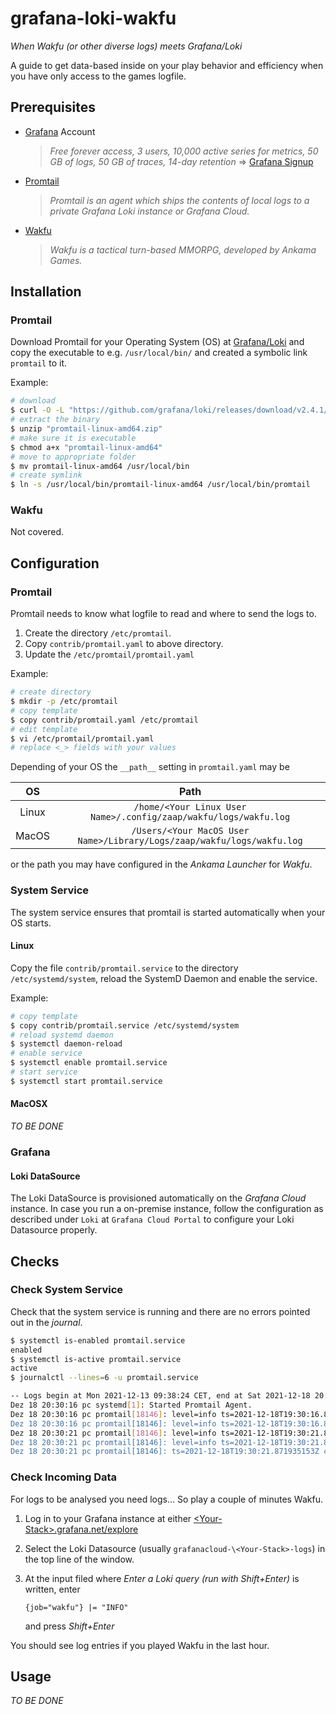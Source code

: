 # grafana-loki-wakfu

_When Wakfu (or other diverse logs) meets Grafana/Loki_

A guide to get data-based inside on your play behavior and efficiency when you have only access to the games logfile.

## Prerequisites

- [Grafana](https://grafana.com/) Account

  > _Free forever access, 3 users, 10,000 active series for metrics, 50 GB of logs, 50 GB of traces, 14-day retention_
  > => [Grafana Signup](https://grafana.com/auth/sign-up/create-user)

- [Promtail](https://grafana.com/docs/loki/latest/clients/promtail/)

  > _Promtail is an agent which ships the contents of local logs to a private Grafana Loki instance or Grafana Cloud._

- [Wakfu](https://www.wakfu.com/en/mmorpg)

  > _Wakfu is a tactical turn-based MMORPG, developed by Ankama Games._

## Installation

### Promtail

Download Promtail for your Operating System (OS) at [Grafana/Loki](https://github.com/grafana/loki/releases) and copy the executable to e.g. `/usr/local/bin/` and created a symbolic link `promtail` to it.

Example:
```bash
# download
$ curl -O -L "https://github.com/grafana/loki/releases/download/v2.4.1/promtail-linux-amd64.zip"
# extract the binary
$ unzip "promtail-linux-amd64.zip"
# make sure it is executable
$ chmod a+x "promtail-linux-amd64"
# move to appropriate folder
$ mv promtail-linux-amd64 /usr/local/bin
# create symlink
$ ln -s /usr/local/bin/promtail-linux-amd64 /usr/local/bin/promtail
```

### Wakfu
Not covered.

## Configuration

### Promtail

Promtail needs to know what logfile to read and where to send the logs to.

1. Create the directory `/etc/promtail`.
2. Copy `contrib/promtail.yaml` to above directory.
3. Update the `/etc/promtail/promtail.yaml`

Example:
```bash
# create directory
$ mkdir -p /etc/promtail
# copy template
$ copy contrib/promtail.yaml /etc/promtail
# edit template
$ vi /etc/promtail/promtail.yaml
# replace <_> fields with your values
```

Depending of your OS the `__path__` setting in `promtail.yaml` may be

| OS | Path |
| :---: | :---: |
| Linux | `/home/<Your Linux User Name>/.config/zaap/wakfu/logs/wakfu.log` |
| MacOS | `/Users/<Your MacOS User Name>/Library/Logs/zaap/wakfu/logs/wakfu.log` |

or the path you may have configured in the _Ankama Launcher_ for _Wakfu_.

### System Service

The system service ensures that promtail is started automatically when your OS starts.

#### Linux

Copy the file `contrib/promtail.service` to the directory `/etc/systemd/system`, reload the SystemD Daemon and enable the service.

Example:
```bash
# copy template
$ copy contrib/promtail.service /etc/systemd/system
# reload systemd daemon
$ systemctl daemon-reload
# enable service
$ systemctl enable promtail.service
# start service
$ systemctl start promtail.service
```

#### MacOSX

_TO BE DONE_

### Grafana

#### Loki DataSource

The Loki DataSource is provisioned automatically on the _Grafana Cloud_ instance. In case you run a on-premise instance, follow the configuration as described under `Loki` at `Grafana Cloud Portal` to configure your Loki Datasource properly.

## Checks

### Check System Service

Check that the system service is running and there are no errors pointed out in the _journal_.

```bash
$ systemctl is-enabled promtail.service
enabled
$ systemctl is-active promtail.service
active
$ journalctl --lines=6 -u promtail.service

-- Logs begin at Mon 2021-12-13 09:38:24 CET, end at Sat 2021-12-18 20:48:05 CET. --
Dez 18 20:30:16 pc systemd[1]: Started Promtail Agent.
Dez 18 20:30:16 pc promtail[18146]: level=info ts=2021-12-18T19:30:16.871806517Z caller=server.go:260 http=[::]:41411 grpc=[::]:41527 msg="server listening on addresse
Dez 18 20:30:16 pc promtail[18146]: level=info ts=2021-12-18T19:30:16.872873818Z caller=main.go:119 msg="Starting Promtail" version="(version=2.4.1, branch=HEAD, revis
Dez 18 20:30:21 pc promtail[18146]: level=info ts=2021-12-18T19:30:21.871296989Z caller=filetargetmanager.go:255 msg="Adding target" key="/home/user/.config/zaap/wakfu
Dez 18 20:30:21 pc promtail[18146]: level=info ts=2021-12-18T19:30:21.871840572Z caller=tailer.go:126 component=tailer msg="tail routine: started" path=/home/user/.con
Dez 18 20:30:21 pc promtail[18146]: ts=2021-12-18T19:30:21.871935153Z caller=log.go:168 level=info msg="Seeked /home/user/.config/zaap/wakfu/logs/wakfu.log - &{Offset:
```

### Check Incoming Data

For logs to be analysed you need logs... So play a couple of minutes Wakfu.

1. Log in to your Grafana instance at either [\<Your-Stack>.grafana.net/explore](https://example.grafana.net/explore)

2. Select the Loki Datasource (usually `grafanacloud-\<Your-Stack>-logs`) in the top line of the window.

3. At the input filed where _Enter a Loki query (run with Shift+Enter)_ is written, enter

   ```
   {job="wakfu"} |= "INFO"
   ```

   and press _Shift+Enter_

You should see log entries if you played Wakfu in the last hour.

## Usage

_TO BE DONE_